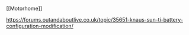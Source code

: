 [[Motorhome]]

https://forums.outandaboutlive.co.uk/topic/35651-knaus-sun-ti-battery-configuration-modification/
